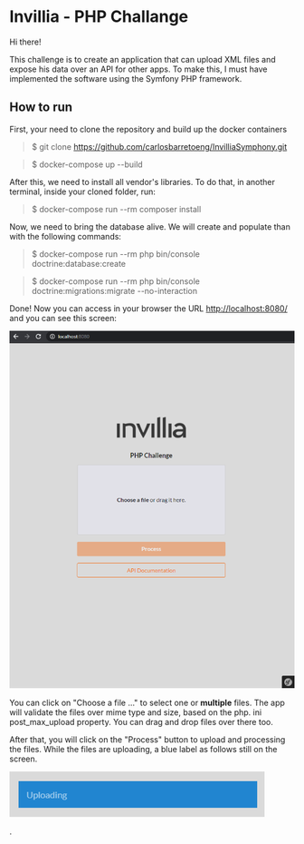 # Invillia - PHP Challange

Hi there!

This challenge is to create an application that can upload XML files and expose
his data over an API for other apps. To make this, I must have implemented the 
software using the Symfony PHP framework.


## How to run

First, your need to clone the repository and build up the docker  containers
> $ git clone https://github.com/carlosbarretoeng/InvilliaSymphony.git 

> $ docker-compose up --build

After this, we need to install all vendor's libraries. To do that, in another 
terminal, inside your cloned folder, run:
> $ docker-compose run --rm composer install

Now, we need to bring the database alive. We will create and populate than 
with the following commands:
> $ docker-compose run --rm php bin/console doctrine:database:create

> $ docker-compose run --rm php bin/console doctrine:migrations:migrate --no-interaction

Done! Now you can access in your browser the URL [http://localhost:8080/](http://localhost:8080/)
and you can see this screen:

![img1.png](https://raw.githubusercontent.com/carlosbarretoeng/InvilliaSymphony/master/img1.png)

You can click on "Choose a file ..." to select one or **multiple** files. 
The app will validate the files over mime type and size, based on the php.
ini post_max_upload property. You can drag and drop files over there too. 

After that, you will click on the "Process" button to upload and processing 
the files. While the files are uploading, a blue label as follows still on 
the screen.

![img2.png](https://raw.githubusercontent.com/carlosbarretoeng/InvilliaSymphony/master/img2.png)

.